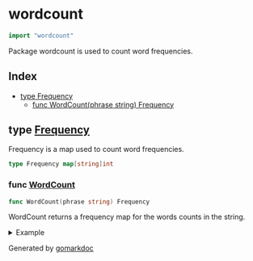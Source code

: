 <!-- Code generated by gomarkdoc. DO NOT EDIT -->

# wordcount

```go
import "wordcount"
```

Package wordcount is used to count word frequencies\.

## Index

- [type Frequency](<#type-frequency>)
  - [func WordCount(phrase string) Frequency](<#func-wordcount>)


## type [Frequency](<https://github.com/vpayno/exercism-workspace/blob/main/go/word-count/word_count.go#L10>)

Frequency is a map used to count word frequencies\.

```go
type Frequency map[string]int
```

### func [WordCount](<https://github.com/vpayno/exercism-workspace/blob/main/go/word-count/word_count.go#L13>)

```go
func WordCount(phrase string) Frequency
```

WordCount returns a frequency map for the words counts in the string\.

<details><summary>Example</summary>
<p>

```go
{
	fmt.Printf("%#v\n", WordCount("one two three"))

}
```

#### Output

```
wordcount.Frequency{"one":1, "three":1, "two":1}
```

</p>
</details>



Generated by [gomarkdoc](<https://github.com/princjef/gomarkdoc>)
